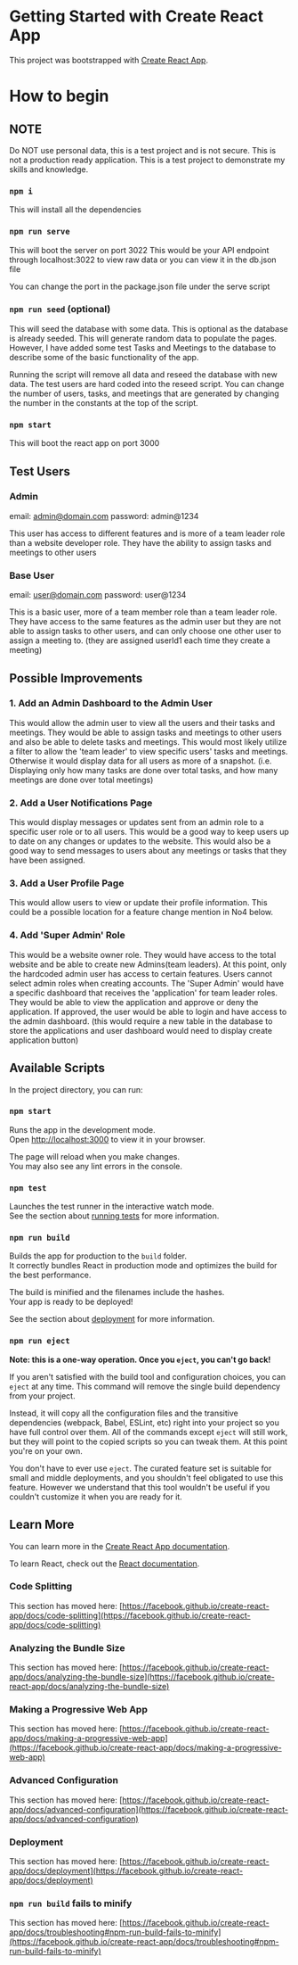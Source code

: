 # Getting Started with Create React App

This project was bootstrapped with [Create React App](https://github.com/facebook/create-react-app).

# How to begin

## NOTE

Do NOT use personal data, this is a test project and is not secure. This is not a production ready application. This is a test project to demonstrate my skills and knowledge.

### `npm i`

This will install all the dependencies

### `npm run serve`

This will boot the server on port 3022
This would be your API endpoint through localhost:3022 to view raw data
or you can view it in the db.json file

You can change the port in the package.json file under the serve script

### `npm run seed` (optional)

This will seed the database with some data. This is optional as the database is already seeded. This will generate random data to populate the pages. However, I have added some test Tasks and Meetings to the database to describe some of the basic functionality of the app.

Running the script will remove all data and reseed the database with new data.
The test users are hard coded into the reseed script. You can change the number of users, tasks, and meetings that are generated by changing the number in the constants at the top of the script.

### `npm start`

This will boot the react app on port 3000

## Test Users

### Admin

email: admin@domain.com
password: admin@1234

This user has access to different features and is more of a team leader role than a website
developer role. They have the ability to assign tasks and meetings to other users

### Base User

email: user@domain.com
password: user@1234

This is a basic user, more of a team member role than a team leader role. They have access to
the same features as the admin user but they are not able to assign tasks to other users, and can only choose one other user to assign a meeting to. (they are assigned userId1 each time they create a meeting)

## Possible Improvements

### 1. Add an Admin Dashboard to the Admin User

This would allow the admin user to view all the users and their tasks and meetings. They would be able to assign tasks and meetings to other users and also be able to delete tasks and meetings. This would most likely utilize a filter to allow the 'team leader' to view specific users' tasks and meetings. Otherwise it would display data for all users as more of a snapshot. (i.e. Displaying only how many tasks are done over total tasks, and how many meetings are done over total meetings)

### 2. Add a User Notifications Page

This would display messages or updates sent from an admin role to a specific user role or to
all users. This would be a good way to keep users up to date on any changes or updates to the
website. This would also be a good way to send messages to users about any meetings or tasks
that they have been assigned.

### 3. Add a User Profile Page

This would allow users to view or update their profile information. This could be a possible location for a feature change mention in No4 below.

### 4. Add 'Super Admin' Role

This would be a website owner role. They would have access to the total website and be able to create new Admins(team leaders). At
this point, only the hardcoded admin user has access to certain features. Users cannot select admin roles when creating accounts.
The 'Super Admin' would have a specific dashboard that receives the 'application' for team leader roles. They would be able to view
the application and approve or deny the application. If approved, the user would be able to login and have access to the admin dashboard.
(this would require a new table in the database to store the applications and user dashboard would need to display create application button)

## Available Scripts

In the project directory, you can run:

### `npm start`

Runs the app in the development mode.\
Open [http://localhost:3000](http://localhost:3000) to view it in your browser.

The page will reload when you make changes.\
You may also see any lint errors in the console.

### `npm test`

Launches the test runner in the interactive watch mode.\
See the section about [running tests](https://facebook.github.io/create-react-app/docs/running-tests) for more information.

### `npm run build`

Builds the app for production to the `build` folder.\
It correctly bundles React in production mode and optimizes the build for the best performance.

The build is minified and the filenames include the hashes.\
Your app is ready to be deployed!

See the section about [deployment](https://facebook.github.io/create-react-app/docs/deployment) for more information.

### `npm run eject`

**Note: this is a one-way operation. Once you `eject`, you can't go back!**

If you aren't satisfied with the build tool and configuration choices, you can `eject` at any time. This command will remove the single build dependency from your project.

Instead, it will copy all the configuration files and the transitive dependencies (webpack, Babel, ESLint, etc) right into your project so you have full control over them. All of the commands except `eject` will still work, but they will point to the copied scripts so you can tweak them. At this point you're on your own.

You don't have to ever use `eject`. The curated feature set is suitable for small and middle deployments, and you shouldn't feel obligated to use this feature. However we understand that this tool wouldn't be useful if you couldn't customize it when you are ready for it.

## Learn More

You can learn more in the [Create React App documentation](https://facebook.github.io/create-react-app/docs/getting-started).

To learn React, check out the [React documentation](https://reactjs.org/).

### Code Splitting

This section has moved here: [https://facebook.github.io/create-react-app/docs/code-splitting](https://facebook.github.io/create-react-app/docs/code-splitting)

### Analyzing the Bundle Size

This section has moved here: [https://facebook.github.io/create-react-app/docs/analyzing-the-bundle-size](https://facebook.github.io/create-react-app/docs/analyzing-the-bundle-size)

### Making a Progressive Web App

This section has moved here: [https://facebook.github.io/create-react-app/docs/making-a-progressive-web-app](https://facebook.github.io/create-react-app/docs/making-a-progressive-web-app)

### Advanced Configuration

This section has moved here: [https://facebook.github.io/create-react-app/docs/advanced-configuration](https://facebook.github.io/create-react-app/docs/advanced-configuration)

### Deployment

This section has moved here: [https://facebook.github.io/create-react-app/docs/deployment](https://facebook.github.io/create-react-app/docs/deployment)

### `npm run build` fails to minify

This section has moved here: [https://facebook.github.io/create-react-app/docs/troubleshooting#npm-run-build-fails-to-minify](https://facebook.github.io/create-react-app/docs/troubleshooting#npm-run-build-fails-to-minify)

